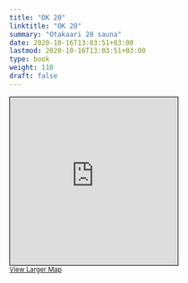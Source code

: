 ```yaml
---
title: "OK 20"
linktitle: "OK 20"
summary: "Otakaari 20 sauna"
date: 2020-10-16T13:03:51+03:00
lastmod: 2020-10-16T13:03:51+03:00
type: book
weight: 110
draft: false
---
```


<iframe width="300" height="300" frameborder="0" scrolling="no" marginheight="0" marginwidth="0" src="https://www.openstreetmap.org/export/embed.html?bbox=24.831303656101227%2C60.185966296649624%2C24.8357829451561%2C60.187175811557836&amp;layer=mapnik&amp;marker=60.18657105967357%2C24.833543300628662" style="border: 1px solid black"></iframe><br/><small><a href="https://www.openstreetmap.org/?mlat=60.18657&amp;mlon=24.83354#map=19/60.18657/24.83354&amp;layers=N">View Larger Map</a></small>
